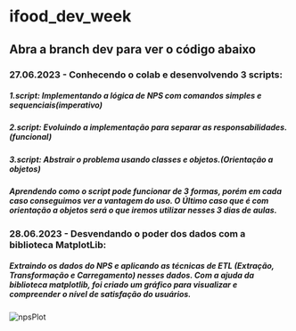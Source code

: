 # ifood_dev_week
## Abra a branch dev para ver o código abaixo


### 27.06.2023 - Conhecendo o colab e desenvolvendo 3 scripts:
##### 1.script: Implementando a lógica de NPS com comandos simples e sequenciais(imperativo)
##### 2.script: Evoluindo a implementação para separar as responsabilidades.(funcional)
##### 3.script: Abstrair o problema usando classes e objetos.(Orientação a objetos)

##### Aprendendo como o script pode funcionar de 3 formas, porém em cada caso conseguimos ver a vantagem do uso. O Último caso que é com orientação a objetos será o que iremos utilizar nesses 3 dias de aulas.

### 28.06.2023 - Desvendando o poder dos dados com a biblioteca MatplotLib:

##### Extraindo os dados do NPS e aplicando as técnicas de ETL (Extração, Transformação e Carregamento) nesses dados. Com a ajuda da biblioteca matplotlib, foi criado um gráfico para visualizar e compreender o nível de satisfação do usuários.
![npsPlot](https://github.com/caioassis-dev/ifood_dev_week/assets/61170444/1058025f-676c-4afe-8aa2-d8f1b9a3012a)
